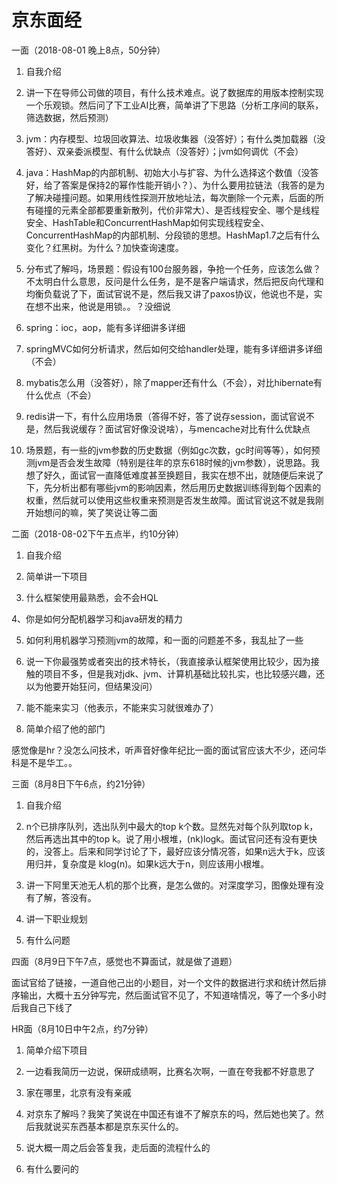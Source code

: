 # 京东面经


一面（2018-08-01 晚上8点，50分钟）

1. 自我介绍

2. 讲一下在导师公司做的项目，有什么技术难点。说了数据库的用版本控制实现一个乐观锁。然后问了下工业AI比赛，简单讲了下思路（分析工序间的联系，筛选数据，然后预测）

3. jvm：内存模型、垃圾回收算法、垃圾收集器（没答好）；有什么类加载器（没答好）、双亲委派模型、有什么优缺点（没答好）；jvm如何调优（不会）

4. java：HashMap的内部机制、初始大小与扩容、为什么选择这个数值（没答好，给了答案是保持2的幂作性能开销小？）、为什么要用拉链法（我答的是为了解决碰撞问题。如果用线性探测开放地址法，每次删除一个元素，后面的所有碰撞的元素全部都要重新散列，代价非常大）、是否线程安全、哪个是线程安全、HashTable和ConcurrentHashMap如何实现线程安全、ConcurrentHashMap的内部机制、分段锁的思想。HashMap1.7之后有什么变化？红黑树。为什么？加快查询速度。

5. 分布式了解吗，场景题：假设有100台服务器，争抢一个任务，应该怎么做？不太明白什么意思，反问是什么任务，是不是客户端请求，然后把反向代理和均衡负载说了下，面试官说不是，然后我又讲了paxos协议，他说也不是，实在想不出来，他说是用锁。。？没细说

6. spring：ioc，aop，能有多详细讲多详细

7. springMVC如何分析请求，然后如何交给handler处理，能有多详细讲多详细（不会）

8. mybatis怎么用（没答好），除了mapper还有什么（不会），对比hibernate有什么优点（不会）

9. redis讲一下，有什么应用场景（答得不好，答了说存session，面试官说不是，然后我说缓存？面试官好像没说啥），与mencache对比有什么优缺点

10. 场景题，有一些的jvm参数的历史数据（例如gc次数，gc时间等等），如何预测jvm是否会发生故障（特别是往年的京东618时候的jvm参数），说思路。我想了好久，面试官一直降低难度甚至换题目，我实在想不出，就随便后来说了下，先分析出都有哪些jvm的影响因素，然后用历史数据训练得到每个因素的权重，然后就可以使用这些权重来预测是否发生故障。面试官说这不就是我刚开始想问的嘛，笑了笑说让等二面

二面（2018-08-02下午五点半，约10分钟）

1. 自我介绍

2. 简单讲一下项目

3. 什么框架使用最熟悉，会不会HQL

4、你是如何分配机器学习和java研发的精力

5. 如何利用机器学习预测jvm的故障，和一面的问题差不多，我乱扯了一些

6. 说一下你最强势或者突出的技术特长，（我直接承认框架使用比较少，因为接触的项目不多，但是我对jdk、jvm、计算机基础比较扎实，也比较感兴趣，还以为他要开始狂问，但结果没问）

7. 能不能来实习（他表示，不能来实习就很难办了）

8. 简单介绍了他的部门

感觉像是hr？没怎么问技术，听声音好像年纪比一面的面试官应该大不少，还问华科是不是华工。。

三面（8月8日下午6点，约21分钟）

1. 自我介绍

2. n个已排序队列，选出队列中最大的top k个数。显然先对每个队列取top k，然后再选出其中的top k。说了用小根堆，(nk)logk。面试官问还有没有更快的，没答上。后来和同学讨论了下，最好应该分情况答，如果n远大于k，应该用归并，复杂度是 klog(n)。如果k远大于n，则应该用小根堆。

3. 讲一下阿里天池无人机的那个比赛，是怎么做的。对深度学习，图像处理有没有了解，答没有。

4. 讲一下职业规划

5. 有什么问题


四面（8月9日下午7点，感觉也不算面试，就是做了道题）

面试官给了链接，一道自他己出的小题目，对一个文件的数据进行求和统计然后排序输出，大概十五分钟写完，然后面试官不见了，不知道啥情况，等了一个多小时后我自己下线了

HR面（8月10日中午2点，约7分钟）

1. 简单介绍下项目

2. 一边看我简历一边说，保研成绩啊，比赛名次啊，一直在夸我都不好意思了

3. 家在哪里，北京有没有亲戚

4. 对京东了解吗？我笑了笑说在中国还有谁不了解京东的吗，然后她也笑了。然后我就说买东西基本都是京东买什么的。

5. 说大概一周之后会答复我，走后面的流程什么的

6. 有什么要问的

